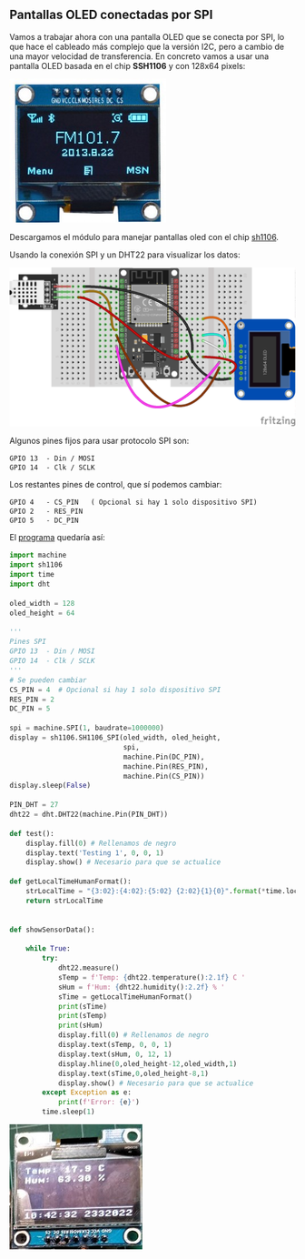 ## Pantallas OLED conectadas por SPI

Vamos a trabajar ahora con una pantalla OLED que se conecta por SPI, lo que hace el cableado más complejo que la versión I2C, pero a cambio de una mayor velocidad de transferencia. En concreto vamos a usar una pantalla OLED basada en el chip **SSH1106** y con 128x64 pixels:

![](./images/pantalla-oled-13-ssh1106-128x64.jpg)

Descargamos el módulo para manejar pantallas oled con el chip [sh1106](https://raw.githubusercontent.com/javacasm/CursoIOT_adv/main/codigo/oled/sh1106.py).

Usando la conexión SPI y un DHT22 para visualizar los datos:

![](./images/ESP32_Oled_dht22_bb.png)


Algunos pines fijos para usar protocolo SPI son:

    GPIO 13  - Din / MOSI
    GPIO 14  - Clk / SCLK 

Los restantes pines de control, que sí podemos cambiar:

    GPIO 4   - CS_PIN   ( Opcional si hay 1 solo dispositivo SPI)
    GPIO 2   - RES_PIN
    GPIO 5   - DC_PIN

El [programa](https://raw.githubusercontent.com/javacasm/CursoIOT_adv/main/codigo/oled/test_oled_sh1106.py) quedaría así:

```python
import machine
import sh1106
import time
import dht

oled_width = 128
oled_height = 64

'''
Pines SPI
GPIO 13  - Din / MOSI
GPIO 14  - Clk / SCLK 
'''
# Se pueden cambiar
CS_PIN = 4  # Opcional si hay 1 solo dispositivo SPI
RES_PIN = 2 
DC_PIN = 5  

spi = machine.SPI(1, baudrate=1000000)
display = sh1106.SH1106_SPI(oled_width, oled_height,
                            spi,
                            machine.Pin(DC_PIN),
                            machine.Pin(RES_PIN),
                            machine.Pin(CS_PIN))
display.sleep(False)

PIN_DHT = 27
dht22 = dht.DHT22(machine.Pin(PIN_DHT))

def test():
    display.fill(0) # Rellenamos de negro
    display.text('Testing 1', 0, 0, 1)
    display.show() # Necesario para que se actualice

def getLocalTimeHumanFormat():
    strLocalTime = "{3:02}:{4:02}:{5:02} {2:02}{1}{0}".format(*time.localtime(time.time())[0:6])
    return strLocalTime


def showSensorData():

    while True:
        try:
            dht22.measure()
            sTemp = f'Temp: {dht22.temperature():2.1f} C '
            sHum = f'Hum: {dht22.humidity():2.2f} % '
            sTime = getLocalTimeHumanFormat()
            print(sTime)
            print(sTemp)
            print(sHum)
            display.fill(0) # Rellenamos de negro
            display.text(sTemp, 0, 0, 1)
            display.text(sHum, 0, 12, 1)
            display.hline(0,oled_height-12,oled_width,1)
            display.text(sTime,0,oled_height-8,1)
            display.show() # Necesario para que se actualice
        except Exception as e:
            print(f'Error: {e}')        
        time.sleep(1)
```

![](./images/OLED_DHT22_detalle.jpg)

